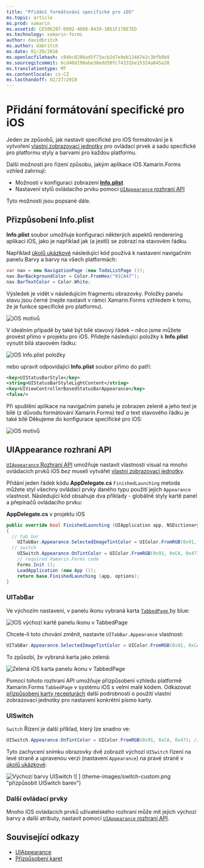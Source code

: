 ```yaml
---
title: "Přidání formátování specifické pro iOS"
ms.topic: article
ms.prod: xamarin
ms.assetid: CE50E207-D092-4D88-8439-1B51F178E7ED
ms.technology: xamarin-forms
author: davidbritch
ms.author: dabritch
ms.date: 01/29/2016
ms.openlocfilehash: c84bc8286ad5f73acb2d7e9eb13467e2c3bfb9b9
ms.sourcegitcommit: 6cd40d190abe38edd50fc74331be15324a845a28
ms.translationtype: MT
ms.contentlocale: cs-CZ
ms.lasthandoff: 02/27/2018
---
```

# <a name="adding-ios-specific-formatting"></a>Přidání formátování specifické pro iOS

Jeden ze způsobů, jak nastavit specifické pro iOS formátování je k vytvoření [vlastní zobrazovací jednotky](~/xamarin-forms/app-fundamentals/custom-renderer/index.md) pro ovládací prvek a sadu specifické pro platformu styly a barvami pro každou platformu.

Další možnosti pro řízení způsobu, jakým aplikace iOS Xamarin.Forms vzhled zahrnují:

* Možnosti v konfiguraci zobrazení [ **Info.plist**](#info-plist)
* Nastavení stylů ovládacího prvku pomocí [ `UIAppearance` rozhraní API](#uiappearance)

Tyto možnosti jsou popsané dále.

<a name="info-plist"/>

## <a name="customizing-infoplist"></a>Přizpůsobení Info.plist

**Info.plist** soubor umožňuje konfiguraci některých aspektů renderering aplikaci iOS, jako je například jak (a jestli) se zobrazí na stavovém řádku.

Například [úkolů ukázkové](https://developer.xamarin.com/samples/xamarin-forms/Todo/) následující kód používá k nastavení navigačním panelu Barvy a barvy na všech platformách:

```csharp
var nav = new NavigationPage (new TodoListPage ());
nav.BarBackgroundColor = Color.FromHex("91CA47");
nav.BarTextColor = Color.White;
```

Výsledek je vidět v následujícím fragmentu obrazovky. Položky panelu stavu jsou černé (nejde nastavit v rámci Xamarin.Forms vzhledem k tomu, že je funkce specifické pro platformu).

![](theme-images/status-default-sml.png "iOS motivů")

V ideálním případě by také být bílé stavový řádek – něco jsme můžete provést přímo v projektu pro iOS. Přidejte následující položky k **Info.plist** vynutit bílá stavovém řádku:

![](theme-images/info-plist.png "iOS Info.plist položky")

nebo upravit odpovídající **Info.plist** soubor přímo do patří:

```xml
<key>UIStatusBarStyle</key>
<string>UIStatusBarStyleLightContent</string>
<key>UIViewControllerBasedStatusBarAppearance</key>
<false/>
```

Při spuštění aplikace na navigačním panelu je zobrazen zeleně a jeho text je bílé (z důvodu formátování Xamarin.Forms) teď *a* text stavového řádku je také bílé Děkujeme do konfigurace specifické pro iOS:

![](theme-images/status-white-sml.png "iOS motivů")

<a name="uiappearance"/>

## <a name="uiappearance-api"></a>UIAppearance rozhraní API

[ `UIAppearance` Rozhraní API](~/ios/user-interface/ios-ui/introduction-to-the-appearance-api.md) umožňuje nastavit vlastnosti visual na mnoho ovládacích prvků iOS *bez* museli vytvářet [vlastní zobrazovací jednotky](~/xamarin-forms/app-fundamentals/custom-renderer/index.md).

Přidání jeden řádek kódu **AppDelegate.cs** `FinishedLaunching` metoda můžete styl všechny ovládací prvky daného typu použití jejich `Appearance` vlastnost. Následující kód obsahuje dva příklady - globálně styly kartě panel a přepínačů ovládacího prvku:

**AppDelegate.cs** v projektu iOS

```csharp
public override bool FinishedLaunching (UIApplication app, NSDictionary options)
{
  // tab bar
    UITabBar.Appearance.SelectedImageTintColor = UIColor.FromRGB(0x91, 0xCA, 0x47); // green
  // switch
    UISwitch.Appearance.OnTintColor = UIColor.FromRGB(0x91, 0xCA, 0x47); // green
    // required Xamarin.Forms code
    Forms.Init ();
    LoadApplication (new App ());
    return base.FinishedLaunching (app, options);
}
```

### <a name="uitabbar"></a>UITabBar

Ve výchozím nastavení, v panelu ikonu vybraná karta [ `TabbedPage` ](~/xamarin-forms/app-fundamentals/navigation/tabbed-page.md) by blue:

![](theme-images/tabbar-default.png "IOS výchozí kartě panelu ikonu v TabbedPage")

Chcete-li toto chování změnit, nastavte `UITabBar.Appearance` vlastnost:

```csharp
UITabBar.Appearance.SelectedImageTintColor = UIColor.FromRGB(0x91, 0xCA, 0x47); // green
```

To způsobí, že vybraná karta jako zelená:

![](theme-images/tabbar-custom.png "Zelená iOS karta panelu ikonu v TabbedPage")

Pomocí tohoto rozhraní API umožňuje přizpůsobení vzhledu platformě Xamarin.Forms `TabbedPage` v systému iOS s velmi malé kódem. Odkazovat [přizpůsobení karty recepturách](https://developer.xamarin.com/recipes/cross-platform/xamarin-forms/ios/customize-tabs/) další podrobnosti o použití vlastní zobrazovací jednotky pro nastavení konkrétní písmo karty.

### <a name="uiswitch"></a>UISwitch

`Switch` Řízení je další příklad, který lze snadno ve:

```csharp
UISwitch.Appearance.OnTintColor = UIColor.FromRGB(0x91, 0xCA, 0x47); // green
```

Tyto zachycení snímku obrazovky dvě zobrazit výchozí `UISwitch` řízení na levé straně a upravenou verzi (nastavení `Appearance`) na pravé straně v [úkolů ukázkové](https://developer.xamarin.com/samples/xamarin-forms/Todo/):

![](theme-images/switch-default.png "Výchozí barvy UISwitch") ![ ] (theme-images/switch-custom.png "přizpůsobit UISwitch barev")

### <a name="other-controls"></a>Další ovládací prvky

Mnoho iOS ovládacích prvků uživatelského rozhraní může mít jejich výchozí barvy a další atributy, nastavit pomocí [ `UIAppearance` rozhraní API](~/ios/user-interface/ios-ui/introduction-to-the-appearance-api.md).



## <a name="related-links"></a>Související odkazy

- [UIAppearance](~/ios/user-interface/ios-ui/introduction-to-the-appearance-api.md)
- [Přizpůsobení karet](https://developer.xamarin.com/recipes/cross-platform/xamarin-forms/ios/customize-tabs/)
